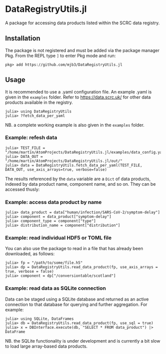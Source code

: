 # DataRegistryUtils.jl
A package for accessing data products listed within the SCRC data registry.

## Installation

The package is not registered and must be added via the package manager Pkg.
From the REPL type `]` to enter Pkg mode and run:

```
pkg> add https://github.com/mjb3/DataRegistryUtils.jl
```

## Usage

It is recommended to use a .yaml configuration file. An example .yaml is given in the `examples` folder. Refer to https://data.scrc.uk/ for other data products available in the registry.

```
julia> using DataRegistryUtils
julia> ?fetch_data_per_yaml
```

NB. a complete working example is also given in the `examples` folder.

### Example: refesh data

```
julia> TEST_FILE = "/home/martin/AtomProjects/DataRegistryUtils.jl/examples/data_config.yaml"
julia> DATA_OUT = "/home/martin/AtomProjects/DataRegistryUtils.jl/out/"
julia> data = DataRegistryUtils.fetch_data_per_yaml(TEST_FILE, DATA_OUT, use_axis_arrays=true, verbose=false)
```

The results referenced by the `data` variable are a `Dict` of data products, indexed by data product name, component name, and so on. They can be accessed thusly:

### Example: access data product by name

```
julia> data_product = data["human/infection/SARS-CoV-2/symptom-delay"]
julia> component = data_product["symptom-delay"]
julia> component_type = component["type"]
julia> distribution_name = component["distribution"]
```

### Example: read individual HDF5 or TOML file

You can also use the package to read in a file that has already been downloaded, as follows:

```
julia> fp = "/path/to/some/file.h5"
julia> dp = DataRegistryUtils.read_data_product(fp, use_axis_arrays = true, verbose = false)
julia> component = dp["/conversiontable/scotland"]
```

### Example: read data as SQLite connection

Data can be staged using a SQLite database and returned as an active connection to that database for querying and further aggregation. For example:

```
julia> using SQLite, DataFrames
julia> db = DataRegistryUtils.read_data_product(fp, use_sql = true)
julia> x = DBInterface.execute(db, "SELECT * FROM data_product") |> DataFrame
```

NB. the SQLite functionality is under development and is currently a bit slow to load large array-based data products.
